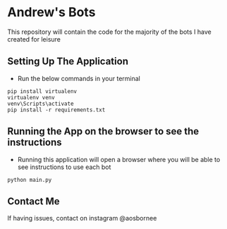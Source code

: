 # Andrew's Bots


This repository will contain the code for the majority of the bots I have created for leisure




## Setting Up The Application

- Run the below commands in your terminal

```
pip install virtualenv
virtualenv venv
venv\Scripts\activate
pip install -r requirements.txt
```

## Running the App on the browser to see the instructions

- Running this application will open a browser where you will be able to see instructions to use each bot

```
python main.py
```



## Contact Me

If having issues, contact on instagram @aosbornee